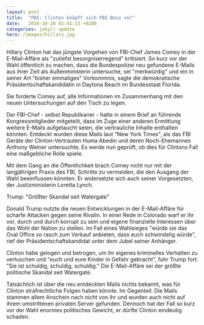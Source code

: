 ```yaml
---
layout: post
title:  "FBI: Clinton knöpft sich FBI-Boss vor"
date:   2016-10-28 02:41:13 +0200
categories: jekyll update
hero: /images/hillary.jpg
---
```


Hillary Clinton hat das jüngste Vorgehen von FBI-Chef James Comey in der E-Mail-Affäre als "zutiefst besorgniserregend" kritisiert. So kurz vor der Wahl öffentlich zu machen, dass die Bundespolizei neu gefundene E-Mails aus ihrer Zeit als Außenministerin untersuche, sei "merkwürdig" und ein in seiner Art "bisher einmaliges" Vorkommnis, sagte die demokratische Präsidentschaftskandidatin in Daytona Beach im Bundesstaat Florida.



Sie forderte Comey auf, alle Informationen im Zusammenhang mit den neuen Untersuchungen auf den Tisch zu legen.

Der FBI-Chef - selbst Republikaner - hatte in einem Brief an führende Kongressmitglieder mitgeteilt, dass im Zuge einer anderen Ermittlung weitere E-Mails aufgetaucht seien, die vertrauliche Inhalte enthalten könnten. Entdeckt wurden diese Mails laut "New York Times", als das FBI Geräte der Clinton-Vertrauten Huma Abedin und deren Noch-Ehemannes Anthony Weiner untersuchte. Es werde nun geprüft, ob dies für Clintons Fall eine maßgebliche Rolle spiele.

Mit dem Gang an die Öffentlichkeit brach Comey nicht nur mit der langjährigen Praxis des FBI, Schritte zu vermeiden, die den Ausgang der Wahl beeinflussen könnten. Er widersetzte sich auch seiner Vorgesetzten, der Justizministerin Loretta Lynch.

Trump: "Größter Skandal seit Watergate"


Donald Trump nutzte die neuen Entwicklungen in der E-Mail-Affäre für scharfe Attacken gegen seine Rivalin. In einer Rede in Colorado warf er ihr vor, durch und durch korrupt zu sein und eigene finanzielle Interessen über das Wohl der Nation zu stellen. Im Fall eines Wahlsieges "würde sie das Oval Office so rasch zum Verkauf anbieten, dass euch schwindelig würde", rief der Präsidentschaftskandidat unter dem Jubel seiner Anhänger.

Clinton habe gelogen und betrogen, um ihr eigenes kriminelles Verhalten zu vertuschen und "euch und eure Kinder in Gefahr gebracht", fuhr Trump fort. "Sie ist schuldig, schuldig, schuldig." Die E-Mail-Affäre sei der größte politische Skandal seit Watergate.

Tatsächlich ist über die neu entdeckten Mails nichts bekannt, was für Clinton strafrechtliche Folgen haben könnte. Im Gegenteil: Die Mails stammen allem Anschein nach nicht von ihr und wurden auch nicht auf ihrem umstrittenen privaten Server gefunden. Dennoch hat der Fall so kurz vor der Wahl enormes politisches Gewicht, er dürfte Clinton eindeutig schaden.

